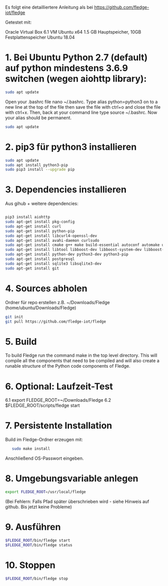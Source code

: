 

Es folgt eine detailliertere Anleitung als bei https://github.com/fledge-iot/fledge

Getestet mit:

Oracle Virtual Box 6.1
VM Ubuntu x64 1.5 GB Hauptspeicher, 10GB Festplattenspeicher
Ubuntu 18.04



# 1. Bei Ubuntu Python 2.7 (default) auf python mindestens 3.6.9 switchen (wegen aiohttp library):

```bash
sudo apt update 
```

Open your .bashrc file nano ~/.bashrc. 
Type alias python=python3 on to a new line at the top of the file then save the file with ctrl+o and close the file with ctrl+x. 
Then, back at your command line type source ~/.bashrc. Now your alias should be permanent.
```bash
sudo apt update
```

# 2. pip3 für python3 installieren 
```bash
sudo apt update
sudo apt install python3-pip
sudo pip3 install --upgrade pip
```
 
 
# 3. Dependencies installieren
Aus gihub + weitere dependencies:

```bash

pip3 install aiohttp
sudo apt-get install pkg-config 
sudo apt-get install curl
sudo apt-get install python-pip
sudo apt-get install libcurl4-openssl-dev
sudo apt-get install avahi-daemon curlsudo 
sudo apt-get install cmake g++ make build-essential autoconf automake uuid-dev
sudo apt-get install libtool libboost-dev libboost-system-dev libboost-thread-dev libpq-dev libssl-dev libz-dev
sudo apt-get install python-dev python3-dev python3-pip
sudo apt-get install postgresql
sudo apt-get install sqlite3 libsqlite3-dev
sudo apt-get install git
```

# 4. Sources abholen

Ordner für repo erstellen 
z.B. ~/Downloads/Fledge (home/ubuntu/Downloads/Fledge)
 
```bash
git init
git pull https://github.com/fledge-iot/fledge
``` 
 

# 5. Build

To build Fledge run the command make in the top level directory. 
This will compile all the components that need to be compiled and will also create a runable structure of the Python code components of Fledge.

# 6. Optional: Laufzeit-Test
  
  6.1  export FLEDGE_ROOT=~/Downloads/Fledge
  6.2  $FLEDGE_ROOT/scripts/fledge start 

# 7. Persistente Installation 
 Build im Fledge-Ordner erzeugen mit:   
```bash
   sudo make install
```
  Anschließend OS-Passwort eingeben.
 
    
# 8. Umgebungsvariable anlegen
```bash   
export FLEDGE_ROOT=/usr/local/fledge 
```
(Bei Fehlern: Falls Pfad später überschrieben wird - siehe Hinweis auf github. Bis jetzt keine Probleme)

# 9. Ausführen
```bash
$FLEDGE_ROOT/bin/fledge start
$FLEDGE_ROOT/bin/fledge status
```
# 10. Stoppen
```bash
$FLEDGE_ROOT/bin/fledge stop
```
